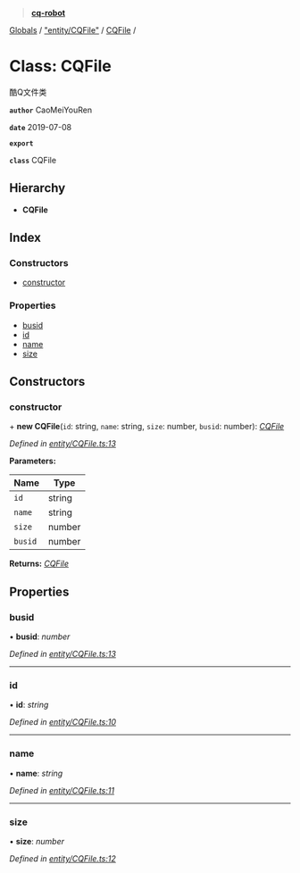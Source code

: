 > **[cq-robot](../README.md)**

[Globals](../globals.md) / ["entity/CQFile"](../modules/_entity_cqfile_.md) / [CQFile](_entity_cqfile_.cqfile.md) /

# Class: CQFile

酷Q文件类

**`author`** CaoMeiYouRen

**`date`** 2019-07-08

**`export`** 

**`class`** CQFile

## Hierarchy

* **CQFile**

## Index

### Constructors

* [constructor](_entity_cqfile_.cqfile.md#constructor)

### Properties

* [busid](_entity_cqfile_.cqfile.md#busid)
* [id](_entity_cqfile_.cqfile.md#id)
* [name](_entity_cqfile_.cqfile.md#name)
* [size](_entity_cqfile_.cqfile.md#size)

## Constructors

###  constructor

\+ **new CQFile**(`id`: string, `name`: string, `size`: number, `busid`: number): *[CQFile](_entity_cqfile_.cqfile.md)*

*Defined in [entity/CQFile.ts:13](https://github.com/CaoMeiYouRen/node-cq-robot/blob/0d80772/src/entity/CQFile.ts#L13)*

**Parameters:**

Name | Type |
------ | ------ |
`id` | string |
`name` | string |
`size` | number |
`busid` | number |

**Returns:** *[CQFile](_entity_cqfile_.cqfile.md)*

## Properties

###  busid

• **busid**: *number*

*Defined in [entity/CQFile.ts:13](https://github.com/CaoMeiYouRen/node-cq-robot/blob/0d80772/src/entity/CQFile.ts#L13)*

___

###  id

• **id**: *string*

*Defined in [entity/CQFile.ts:10](https://github.com/CaoMeiYouRen/node-cq-robot/blob/0d80772/src/entity/CQFile.ts#L10)*

___

###  name

• **name**: *string*

*Defined in [entity/CQFile.ts:11](https://github.com/CaoMeiYouRen/node-cq-robot/blob/0d80772/src/entity/CQFile.ts#L11)*

___

###  size

• **size**: *number*

*Defined in [entity/CQFile.ts:12](https://github.com/CaoMeiYouRen/node-cq-robot/blob/0d80772/src/entity/CQFile.ts#L12)*